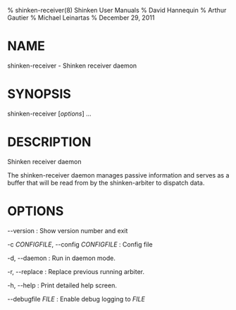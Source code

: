 % shinken-receiver(8) Shinken User Manuals
% David Hannequin
% Arthur Gautier
% Michael Leinartas
% December 29, 2011

# NAME

shinken-receiver - Shinken receiver daemon

# SYNOPSIS

shinken-receiver  [*options*] ...

# DESCRIPTION

Shinken receiver daemon

The shinken-receiver daemon manages passive information and serves as a buffer
that will be read from by the shinken-arbiter to dispatch data.

# OPTIONS

\--version
:   Show version number and exit

-c *CONFIGFILE*, \--config *CONFIGFILE*
:   Config file

-d, \--daemon
:   Run in daemon mode.

-r, \--replace
:   Replace previous running arbiter.

-h, \--help
:   Print detailed help screen.

\--debugfile *FILE*
:   Enable debug logging to *FILE*
